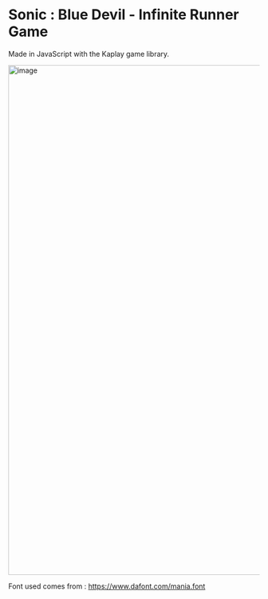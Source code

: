 # Sonic : Blue Devil - Infinite Runner Game

Made in JavaScript with the Kaplay game library.

<img width="1920" height="1020" alt="image" src="https://github.com/user-attachments/assets/5a0aa57d-6c40-4f1f-a2c8-6aa2a3c9000e" />

Font used comes from : https://www.dafont.com/mania.font

